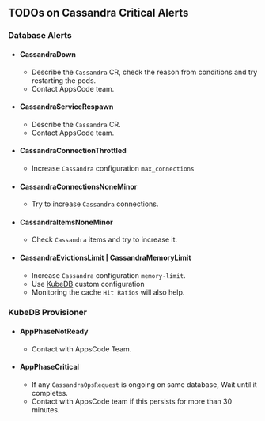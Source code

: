 ## TODOs on Cassandra Critical Alerts

### Database Alerts

- #### CassandraDown
    - Describe the `Cassandra` CR, check the reason from conditions and try restarting the pods.
    - Contact AppsCode team.
- #### CassandraServiceRespawn
    - Describe the `Cassandra` CR.
    - Contact AppsCode team.
- #### CassandraConnectionThrottled
    - Increase `Cassandra` configuration `max_connections`
- #### CassandraConnectionsNoneMinor
    - Try to increase `Cassandra` connections.
- #### CassandraItemsNoneMinor
    - Check `Cassandra` items and try to increase it.
- #### CassandraEvictionsLimit | CassandraMemoryLimit
    - Increase `Cassandra` configuration `memory-limit`.
    - Use [KubeDB](https://kubedb.com/docs/latest/guides/cassandra/) custom configuration
    - Monitoring the cache `Hit Ratios` will also help.

### KubeDB Provisioner

- #### AppPhaseNotReady
    - Contact with AppsCode Team.
- #### AppPhaseCritical
    - If any `CassandraOpsRequest` is ongoing on same database, Wait until it completes.
    - Contact with AppsCode team if this persists for more than 30 minutes.
